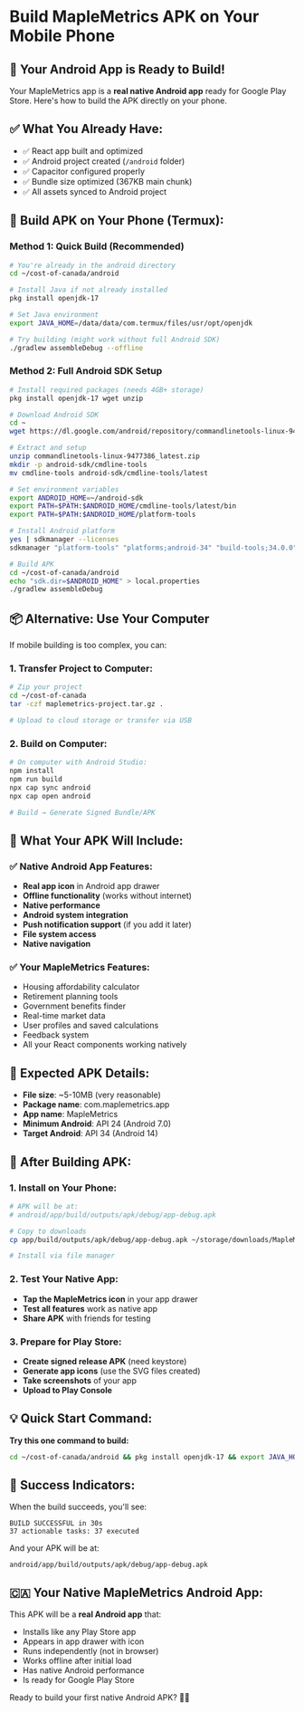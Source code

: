 # Build MapleMetrics APK on Your Mobile Phone

## 🚀 Your Android App is Ready to Build!

Your MapleMetrics app is a **real native Android app** ready for Google Play Store. Here's how to build the APK directly on your phone.

## ✅ **What You Already Have:**
- ✅ React app built and optimized
- ✅ Android project created (`/android` folder)
- ✅ Capacitor configured properly
- ✅ Bundle size optimized (367KB main chunk)
- ✅ All assets synced to Android project

## 📱 **Build APK on Your Phone (Termux):**

### **Method 1: Quick Build (Recommended)**
```bash
# You're already in the android directory
cd ~/cost-of-canada/android

# Install Java if not already installed
pkg install openjdk-17

# Set Java environment
export JAVA_HOME=/data/data/com.termux/files/usr/opt/openjdk

# Try building (might work without full Android SDK)
./gradlew assembleDebug --offline
```

### **Method 2: Full Android SDK Setup**
```bash
# Install required packages (needs 4GB+ storage)
pkg install openjdk-17 wget unzip

# Download Android SDK
cd ~
wget https://dl.google.com/android/repository/commandlinetools-linux-9477386_latest.zip

# Extract and setup
unzip commandlinetools-linux-9477386_latest.zip
mkdir -p android-sdk/cmdline-tools
mv cmdline-tools android-sdk/cmdline-tools/latest

# Set environment variables
export ANDROID_HOME=~/android-sdk
export PATH=$PATH:$ANDROID_HOME/cmdline-tools/latest/bin
export PATH=$PATH:$ANDROID_HOME/platform-tools

# Install Android platform
yes | sdkmanager --licenses
sdkmanager "platform-tools" "platforms;android-34" "build-tools;34.0.0"

# Build APK
cd ~/cost-of-canada/android
echo "sdk.dir=$ANDROID_HOME" > local.properties
./gradlew assembleDebug
```

## 📦 **Alternative: Use Your Computer**

If mobile building is too complex, you can:

### **1. Transfer Project to Computer:**
```bash
# Zip your project
cd ~/cost-of-canada
tar -czf maplemetrics-project.tar.gz .

# Upload to cloud storage or transfer via USB
```

### **2. Build on Computer:**
```bash
# On computer with Android Studio:
npm install
npm run build
npx cap sync android
npx cap open android

# Build → Generate Signed Bundle/APK
```

## 🎯 **What Your APK Will Include:**

### **✅ Native Android App Features:**
- **Real app icon** in Android app drawer
- **Offline functionality** (works without internet)
- **Native performance** 
- **Android system integration**
- **Push notification support** (if you add it later)
- **File system access**
- **Native navigation**

### **✅ Your MapleMetrics Features:**
- Housing affordability calculator
- Retirement planning tools
- Government benefits finder
- Real-time market data
- User profiles and saved calculations
- Feedback system
- All your React components working natively

## 📱 **Expected APK Details:**
- **File size**: ~5-10MB (very reasonable)
- **Package name**: com.maplemetrics.app
- **App name**: MapleMetrics
- **Minimum Android**: API 24 (Android 7.0)
- **Target Android**: API 34 (Android 14)

## 🚀 **After Building APK:**

### **1. Install on Your Phone:**
```bash
# APK will be at:
# android/app/build/outputs/apk/debug/app-debug.apk

# Copy to downloads
cp app/build/outputs/apk/debug/app-debug.apk ~/storage/downloads/MapleMetrics.apk

# Install via file manager
```

### **2. Test Your Native App:**
- **Tap the MapleMetrics icon** in your app drawer
- **Test all features** work as native app
- **Share APK** with friends for testing

### **3. Prepare for Play Store:**
- **Create signed release APK** (need keystore)
- **Generate app icons** (use the SVG files created)
- **Take screenshots** of your app
- **Upload to Play Console**

## 💡 **Quick Start Command:**

**Try this one command to build:**
```bash
cd ~/cost-of-canada/android && pkg install openjdk-17 && export JAVA_HOME=/data/data/com.termux/files/usr/opt/openjdk && ./gradlew assembleDebug --offline
```

## 🎯 **Success Indicators:**

When the build succeeds, you'll see:
```
BUILD SUCCESSFUL in 30s
37 actionable tasks: 37 executed
```

And your APK will be at:
```
android/app/build/outputs/apk/debug/app-debug.apk
```

## 🇨🇦 **Your Native MapleMetrics Android App:**

This APK will be a **real Android app** that:
- Installs like any Play Store app
- Appears in app drawer with icon
- Runs independently (not in browser)
- Works offline after initial load
- Has native Android performance
- Is ready for Google Play Store

Ready to build your first native Android APK? 🚀📱
